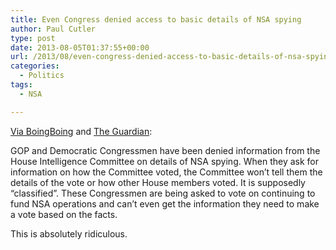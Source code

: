 ```yaml
---
title: Even Congress denied access to basic details of NSA spying
author: Paul Cutler
type: post
date: 2013-08-05T01:37:55+00:00
url: /2013/08/even-congress-denied-access-to-basic-details-of-nsa-spying/
categories:
  - Politics
tags:
  - NSA

---
```

[Via BoingBoing][1] and [The Guardian][2]: 

GOP and Democratic Congressmen have been denied information from the House Intelligence Committee on details of NSA spying. When they ask for information on how the Committee voted, the Committee won&#8217;t tell them the details of the vote or how other House members voted. It is supposedly &#8220;classified&#8221;. These Congressmen are being asked to vote on continuing to fund NSA operations and can&#8217;t even get the information they need to make a vote based on the facts.

This is absolutely ridiculous.

 [1]: http://boingboing.net/2013/08/04/members-of-congress-denied-acc.html
 [2]: http://www.theguardian.com/commentisfree/2013/aug/04/congress-nsa-denied-access